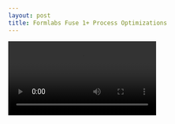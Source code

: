 ```yaml
---
layout: post
title: Formlabs Fuse 1+ Process Optimizations 
---
```


<video>
<source src="{{ '/assets/FuseComparison.mp4' | absolute_url }}">
</video>
